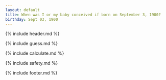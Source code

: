 ```yaml
---
layout: default
title: When was I or my baby conceived if born on September 3, 1900?
birthday: Sept 03, 1900
---
```


{% include header.md %}

{% include guess.md %}

{% include calculate.md %}

{% include safety.md %}

{% include footer.md %}



